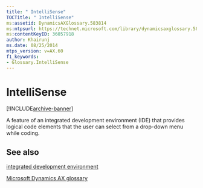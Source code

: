 ```yaml
---
title: " IntelliSense"
TOCTitle: " IntelliSense"
ms:assetid: DynamicsAXGlossary.583814
ms:mtpsurl: https://technet.microsoft.com/library/dynamicsaxglossary.583814(v=AX.60)
ms:contentKeyID: 36057918
author: Khairunj
ms.date: 08/25/2014
mtps_version: v=AX.60
f1_keywords:
- Glossary.IntelliSense
---
```


# IntelliSense


[!INCLUDE[archive-banner](includes/archive-banner.md)]

A feature of an integrated development environment (IDE) that provides logical code elements that the user can select from a drop-down menu while coding.

## See also

[integrated development environment](integrated-development-environment.md)

[Microsoft Dynamics AX glossary](glossary/microsoft-dynamics-ax-glossary.md)

  


